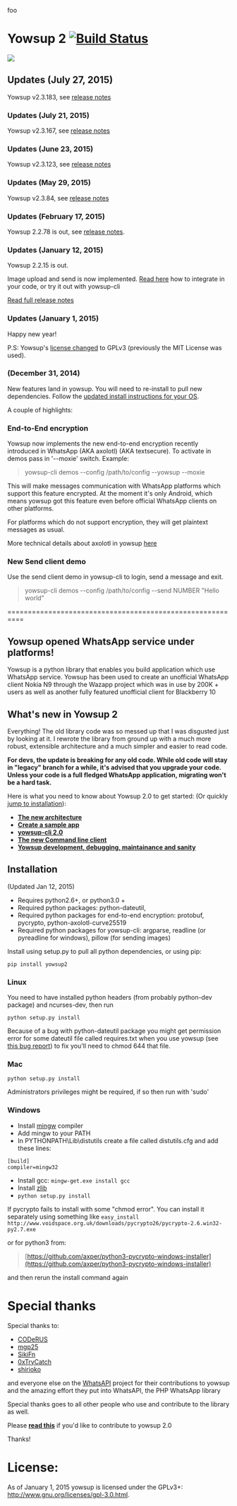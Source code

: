 foo
# Yowsup 2 [![Build Status](https://travis-ci.org/tgalal/yowsup.svg?branch=master)](https://travis-ci.org/tgalal/yowsup)

<a href="https://www.paypal.com/cgi-bin/webscr?cmd=_s-xclick&hosted_button_id=Z9KKEUVYEY6BN" target="_blank"><img src="https://www.paypalobjects.com/en_US/i/btn/btn_donate_LG.gif" /></a>

## Updates (July 27, 2015)
Yowsup v2.3.183, see [release notes](https://github.com/tgalal/yowsup/releases/tag/v2.3.183)

### Updates (July 21, 2015)
Yowsup v2.3.167, see [release notes](https://github.com/tgalal/yowsup/releases/tag/v2.3.167)

### Updates (June 23, 2015)
Yowsup v2.3.123, see [release notes](https://github.com/tgalal/yowsup/releases/tag/v2.3.123)

### Updates (May 29, 2015)

Yowsup v2.3.84, see [release notes](https://github.com/tgalal/yowsup/releases/tag/v2.3.84)

### Updates (February 17, 2015)

Yowsup 2.2.78 is out, see [release notes](https://github.com/tgalal/yowsup/releases/tag/v2.2.78).

### Updates (January 12, 2015)

Yowsup 2.2.15 is out.

Image upload and send is now implemented. [Read here](https://github.com/tgalal/yowsup/wiki/Yowsup2:-Upload-and-send-Media) how to integrate in your code, or try it out with yowsup-cli

[Read full release notes](https://github.com/tgalal/yowsup/releases/tag/v2.2.15)

### Updates (January 1, 2015) 

Happy new year!

P.S: Yowsup's [license changed](https://github.com/tgalal/yowsup#license) to GPLv3 (previously the MIT License was used).

### (December 31, 2014)

New features land in yowsup. You will need to re-install to pull new dependencies. Follow the [updated install instructions for your OS](#installation-updated-dec-31-2014).

A couple of highlights:

### End-to-End encryption

Yowsup now implements the new end-to-end encryption recently introduced in WhatsApp (AKA axolotl) (AKA textsecure). To activate in demos pass in '--moxie' switch.
Example:
 
 > yowsup-cli demos --config /path/to/config --yowsup --moxie

This will make messages communication with WhatsApp platforms which support this feature encrypted. At the moment it's only Android, which means yowsup got this feature even before official WhatsApp clients on other platforms.

For platforms which do not support encryption, they will get plaintext messages as usual.

More technical details about axolotl in yowsup [here](https://github.com/tgalal/yowsup/wiki/Yowsup-2:-End-to-End-encryption)

### New Send client demo

Use the send client demo in yowsup-cli to login, send a message and exit.

 > yowsup-cli demos --config /path/to/config --send NUMBER "Hello world"
   
==========================================================

## Yowsup opened WhatsApp service under platforms!

Yowsup is a python library that enables you build application which use WhatsApp service. Yowsup has been used to create an unofficial WhatsApp client Nokia N9 through the Wazapp project which was in use by 200K + users as well as another fully featured unofficial client for Blackberry 10

## What's new in Yowsup 2

Everything! The old library code was so messed up that I was disgusted just by looking at it. I rewrote the library from ground up with a much more robust, extensible architecture and a much simpler and easier to read code. 
 
__For devs, the update is breaking for any old code. While old code will stay in "legacy" branch for a while, it's advised that you upgrade your code. Unless your code is a full fledged WhatsApp application, migrating won't be a hard task.__

Here is what you need to know about Yowsup 2.0 to get started: (Or quickly [jump to installation](#installation)):

 * **[The new architecture](https://github.com/tgalal/yowsup/wiki/Yowsup-2.0-Architecture)**
 * **[Create a sample app](https://github.com/tgalal/yowsup/wiki/Yowsup-2.0-Sample-app)**
 * **[yowsup-cli 2.0](https://github.com/tgalal/yowsup/wiki/yowsup-cli-2.0)**
 * **[The new Command line client](https://github.com/tgalal/yowsup/wiki/Yowsup-2.0-Command-line-client)**
 * **[Yowsup development, debugging, maintainance and sanity](https://github.com/tgalal/yowsup/wiki/Yowsup-development,-debugging,-maintainance-and-sanity)**


## Installation 
(Updated Jan 12, 2015)

 - Requires python2.6+, or python3.0 +
 - Required python packages: python-dateutil, 
 - Required python packages for end-to-end encryption: protobuf, pycrypto, python-axolotl-curve25519
 - Required python packages for yowsup-cli: argparse, readline (or pyreadline for windows), pillow (for sending images)

Install using setup.py to pull all python dependencies, or using pip:

```
pip install yowsup2
```

### Linux

You need to have installed python headers (from probably python-dev package) and ncurses-dev, then run
```
python setup.py install
```
Because of a bug with python-dateutil package you might get permission error for some dateutil file called requires.txt when you use yowsup (see [this bug report](https://bugs.launchpad.net/dateutil/+bug/1243202)) to fix you'll need to chmod 644 that file.

### Mac
```
python setup.py install
```
Administrators privileges might be required, if so then run with 'sudo' 

### Windows

 - Install [mingw](http://www.mingw.org/) compiler
 - Add mingw to your PATH
 - In PYTHONPATH\Lib\distutils create a file called distutils.cfg and add these lines:
 
```
[build]
compiler=mingw32
```
 - Install gcc: ```mingw-get.exe install gcc```
 - Install [zlib](http://www.zlib.net/)
 - ```python setup.py install```

If pycrypto fails to install with some "chmod error". You can install it separately using something like 
```easy_install http://www.voidspace.org.uk/downloads/pycrypto26/pycrypto-2.6.win32-py2.7.exe```

or for python3 from:

 > [https://github.com/axper/python3-pycrypto-windows-installer](https://github.com/axper/python3-pycrypto-windows-installer)

and then rerun the install command again

# Special thanks

Special thanks to:

- [CODeRUS](https://github.com/CODeRUS) 
- [mgp25](https://github.com/mgp25) 
- [SikiFn](https://github.com/SikiFn)
- [0xTryCatch](https://github.com/0xTryCatch)
- [shirioko](https://github.com/shirioko)

and everyone else on the [WhatsAPI](https://github.com/mgp25/WhatsAPI-Official) project for their contributions to yowsup and the amazing effort they put into WhatsAPI, the PHP WhatsApp library

Special thanks goes to all other people who use and contribute to the library as well.

Please **[read this](https://github.com/tgalal/yowsup/wiki/Yowsup-development,-debugging,-maintainance-and-sanity)** if you'd like to contribute to yowsup 2.0

Thanks!


# License:

As of January 1, 2015 yowsup is licensed under the GPLv3+: http://www.gnu.org/licenses/gpl-3.0.html.

